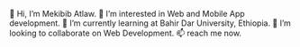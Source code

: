 👋 Hi, I’m Mekibib Atlaw.
👀 I’m interested in Web and Mobile App development.
🌱 I’m currently learning at Bahir Dar University, Ethiopia.
💞️ I’m looking to collaborate on Web Development.
📫 reach me now.
